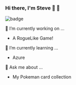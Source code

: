 ### Hi there, I'm Steve 👋 :banana:

![badge](https://img.shields.io/github/followers/stebaker92?style=social)

🔭 I’m currently working on ...
- A RogueLike Game! 

🌱 I’m currently learning ...
- Azure

💬 Ask me about ...
- My Pokeman card collection

<!--
**stebaker92/stebaker92** is a ✨ _special_ ✨ repository because its `README.md` (this file) appears on your GitHub profile.

Here are some ideas to get you started:

- 🔭 I’m currently working on ...
- 🌱 I’m currently learning ...
- 👯 I’m looking to collaborate on ...
- 🤔 I’m looking for help with ...
- 💬 Ask me about ...
- 📫 How to reach me: ...
- 😄 Pronouns: ...
- ⚡ Fun fact: ...
-->
